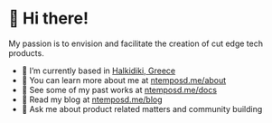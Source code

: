 <h1>👋 Hi there!</h1> 
<p>My passion is to envision and facilitate the creation of cut edge tech products.</p>

-  📍 I’m currently based in [Halkidiki, Greece](https://goo.gl/maps/PzS5q2YAy21KRo588)
-  👨‍ You can learn more about me at [ntemposd.me/about](https://www.ntemposd.me/about)
-  :wrench: See some of my past works at [ntemposd.me/docs](https://www.ntemposd.me/docs)
-  :book: Read my blog at [ntemposd.me/blog](https://www.ntemposd.me/blog)
- 💬 Ask me about product related matters and community building
